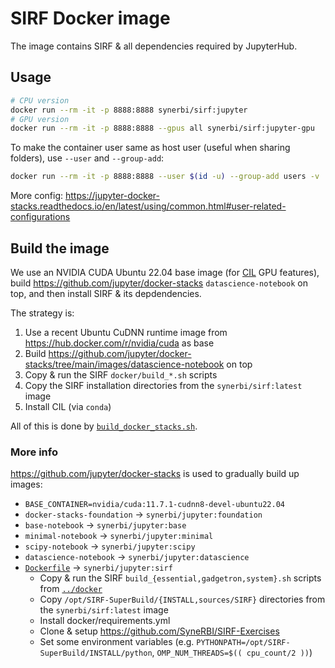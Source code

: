 # SIRF Docker image

The image contains SIRF & all dependencies required by JupyterHub.

## Usage

```sh
# CPU version
docker run --rm -it -p 8888:8888 synerbi/sirf:jupyter
# GPU version
docker run --rm -it -p 8888:8888 --gpus all synerbi/sirf:jupyter-gpu
```

To make the container user same as host user (useful when sharing folders), use `--user` and `--group-add`:

```sh
docker run --rm -it -p 8888:8888 --user $(id -u) --group-add users -v ./docker/devel:/home/jovyan/work synerbi/sirf:jupyter
```

More config: https://jupyter-docker-stacks.readthedocs.io/en/latest/using/common.html#user-related-configurations

## Build the image

We use an NVIDIA CUDA Ubuntu 22.04 base image (for [CIL](https://github.com/TomographicImaging/CIL) GPU features), build https://github.com/jupyter/docker-stacks `datascience-notebook` on top, and then install SIRF & its depdendencies.

The strategy is:

1. Use a recent Ubuntu CuDNN runtime image from https://hub.docker.com/r/nvidia/cuda as base
2. Build https://github.com/jupyter/docker-stacks/tree/main/images/datascience-notebook on top
3. Copy & run the SIRF `docker/build_*.sh` scripts
4. Copy the SIRF installation directories from the `synerbi/sirf:latest` image
5. Install CIL (via `conda`)

All of this is done by [`build_docker_stacks.sh`](./build_docker_stacks.sh).

### More info

https://github.com/jupyter/docker-stacks is used to gradually build up images:

- `BASE_CONTAINER=nvidia/cuda:11.7.1-cudnn8-devel-ubuntu22.04`
- `docker-stacks-foundation` -> `synerbi/jupyter:foundation`
- `base-notebook` -> `synerbi/jupyter:base`
- `minimal-notebook` -> `synerbi/jupyter:minimal`
- `scipy-notebook` -> `synerbi/jupyter:scipy`
- `datascience-notebook` -> `synerbi/jupyter:datascience`
- [`Dockerfile`](./Dockerfile) -> `synerbi/jupyter:sirf`
  + Copy & run the SIRF `build_{essential,gadgetron,system}.sh` scripts from [`../docker`](../docker)
  + Copy `/opt/SIRF-SuperBuild/{INSTALL,sources/SIRF}` directories from the `synerbi/sirf:latest` image
  + Install docker/requirements.yml
  + Clone & setup https://github.com/SyneRBI/SIRF-Exercises
  + Set some environment variables (e.g. `PYTHONPATH=/opt/SIRF-SuperBuild/INSTALL/python`, `OMP_NUM_THREADS=$(( cpu_count/2 ))`)
